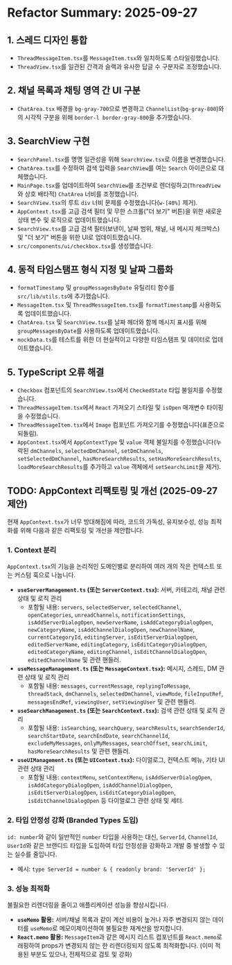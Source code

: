 # Refactor Summary: 2025-09-27

## 1. 스레드 디자인 통합
- `ThreadMessageItem.tsx`를 `MessageItem.tsx`와 일치하도록 스타일링했습니다.
- `ThreadView.tsx`를 일관된 간격과 슬랙과 유사한 답글 수 구분자로 조정했습니다.

## 2. 채널 목록과 채팅 영역 간 UI 구분
- `ChatArea.tsx` 배경을 `bg-gray-700`으로 변경하고 `ChannelList`(`bg-gray-800`)와의 시각적 구분을 위해 `border-l border-gray-800`을 추가했습니다.

## 3. SearchView 구현
- `SearchPanel.tsx`를 명명 일관성을 위해 `SearchView.tsx`로 이름을 변경했습니다.
- `ChatArea.tsx`를 수정하여 검색 입력을 `SearchView`를 여는 `Search` 아이콘으로 대체했습니다.
- `MainPage.tsx`를 업데이트하여 `SearchView`를 조건부로 렌더링하고(`ThreadView`와 상호 배타적) `ChatArea` 너비를 조정했습니다.
- `SearchView.tsx`의 루트 `div` 너비 문제를 수정했습니다(`w-[40%]` 제거).
- `AppContext.tsx`를 고급 검색 필터 및 무한 스크롤("더 보기" 버튼)을 위한 새로운 상태 변수 및 로직으로 업데이트했습니다.
- `SearchView.tsx`를 고급 검색 필터(보낸이, 날짜 범위, 채널, 내 메시지 체크박스) 및 "더 보기" 버튼을 위한 UI로 업데이트했습니다.
- `src/components/ui/checkbox.tsx`를 생성했습니다.

## 4. 동적 타임스탬프 형식 지정 및 날짜 그룹화
- `formatTimestamp` 및 `groupMessagesByDate` 유틸리티 함수를 `src/lib/utils.ts`에 추가했습니다.
- `MessageItem.tsx` 및 `ThreadMessageItem.tsx`를 `formatTimestamp`를 사용하도록 업데이트했습니다.
- `ChatArea.tsx` 및 `SearchView.tsx`를 날짜 헤더와 함께 메시지 표시를 위해 `groupMessagesByDate`를 사용하도록 업데이트했습니다.
- `mockData.ts`를 테스트를 위한 더 현실적이고 다양한 타임스탬프 및 데이터로 업데이트했습니다.

## 5. TypeScript 오류 해결
- `Checkbox` 컴포넌트의 `SearchView.tsx`에서 `CheckedState` 타입 불일치를 수정했습니다.
- `ThreadMessageItem.tsx`에서 `React` 가져오기 스타일 및 `isOpen` 매개변수 타이핑을 수정했습니다.
- `ThreadMessageItem.tsx`에서 `Image` 컴포넌트 가져오기를 수정했습니다(표준으로 되돌림).
- `AppContext.tsx`에서 `AppContextType` 및 `value` 객체 불일치를 수정했습니다(누락된 `dmChannels`, `selectedDmChannel`, `setDmChannels`, `setSelectedDmChannel`, `hasMoreSearchResults`, `setHasMoreSearchResults`, `loadMoreSearchResults`를 추가하고 `value` 객체에서 `setSearchLimit`을 제거).

## TODO: AppContext 리팩토링 및 개선 (2025-09-27 제안)

현재 `AppContext.tsx`가 너무 방대해짐에 따라, 코드의 가독성, 유지보수성, 성능 최적화를 위해 다음과 같은 리팩토링 및 개선을 제안합니다.

### 1. Context 분리

`AppContext.tsx`의 기능을 논리적인 도메인별로 분리하여 여러 개의 작은 컨텍스트 또는 커스텀 훅으로 나눕니다.

*   **`useServerManagement.ts` (또는 `ServerContext.tsx`):** 서버, 카테고리, 채널 관련 상태 및 로직 관리
    *   포함될 내용: `servers`, `selectedServer`, `selectedChannel`, `openCategories`, `unreadChannels`, `notificationSettings`, `isAddServerDialogOpen`, `newServerName`, `isAddCategoryDialogOpen`, `newCategoryName`, `isAddChannelDialogOpen`, `newChannelName`, `currentCategoryId`, `editingServer`, `isEditServerDialogOpen`, `editedServerName`, `editingCategory`, `isEditCategoryDialogOpen`, `editedCategoryName`, `editingChannel`, `isEditChannelDialogOpen`, `editedChannelName` 및 관련 핸들러.
*   **`useMessageManagement.ts` (또는 `MessageContext.tsx`):** 메시지, 스레드, DM 관련 상태 및 로직 관리
    *   포함될 내용: `messages`, `currentMessage`, `replyingToMessage`, `threadStack`, `dmChannels`, `selectedDmChannel`, `viewMode`, `fileInputRef`, `messagesEndRef`, `viewingUser`, `setViewingUser` 및 관련 핸들러.
*   **`useSearchManagement.ts` (또는 `SearchContext.tsx`):** 검색 관련 상태 및 로직 관리
    *   포함될 내용: `isSearching`, `searchQuery`, `searchResults`, `searchSenderId`, `searchStartDate`, `searchEndDate`, `searchChannelId`, `excludeMyMessages`, `onlyMyMessages`, `searchOffset`, `searchLimit`, `hasMoreSearchResults` 및 관련 핸들러.
*   **`useUIManagement.ts` (또는 `UIContext.tsx`):** 다이얼로그, 컨텍스트 메뉴, 기타 UI 관련 상태 관리
    *   포함될 내용: `contextMenu`, `setContextMenu`, `isAddServerDialogOpen`, `isAddCategoryDialogOpen`, `isAddChannelDialogOpen`, `isEditServerDialogOpen`, `isEditCategoryDialogOpen`, `isEditChannelDialogOpen` 등 다이얼로그 관련 상태 및 세터.

### 2. 타입 안정성 강화 (Branded Types 도입)

`id: number`와 같이 일반적인 `number` 타입을 사용하는 대신, `ServerId`, `ChannelId`, `UserId`와 같은 브랜디드 타입을 도입하여 타입 안정성을 강화하고 개발 중 발생할 수 있는 실수를 줄입니다.

*   예시: `type ServerId = number & { readonly brand: 'ServerId' };`

### 3. 성능 최적화

불필요한 리렌더링을 줄이고 애플리케이션 성능을 향상시킵니다.

*   **`useMemo` 활용:** 서버/채널 목록과 같이 계산 비용이 높거나 자주 변경되지 않는 데이터를 `useMemo`로 메모이제이션하여 불필요한 재계산을 방지합니다.
*   **`React.memo` 활용:** `MessageItem`과 같은 메시지 리스트 컴포넌트를 `React.memo`로 래핑하여 props가 변경되지 않는 한 리렌더링되지 않도록 최적화합니다. (이미 적용된 부분도 있으나, 전체적으로 검토 및 강화)
